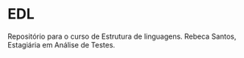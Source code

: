 # EDL
Repositório para o curso de Estrutura de linguagens.
Rebeca Santos, Estagiária em Análise de Testes.
